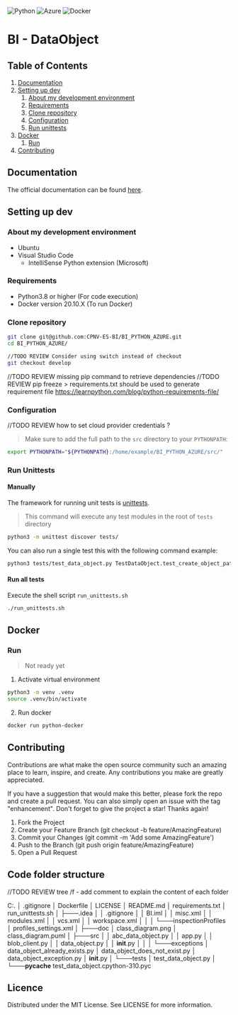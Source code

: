 ![Python](https://img.shields.io/badge/Python-3776AB?style=flat-square&logo=python&logoColor=white)
![Azure](https://img.shields.io/badge/Microsoft_Azure-0089D6?style=flat-square&logo=microsoft-azure&logoColor=white)
![Docker](https://img.shields.io/badge/docker-%230db7ed.svg?style=flat-square&logo=docker&logoColor=white)


# BI - DataObject

## Table of Contents
1. [Documentation](#documentation)
2. [Setting up dev](#setting-up-dev)
    1. [About my development environment](#about-my-development-environment)
    2. [Requirements](#requirements)
    3. [Clone repository](#clone-repository)
    4. [Configuration](#configuration)
    5. [Run unittests](#run-unittests)
3. [Docker](#docker)
    1. [Run](#run)
4. [Contributing](#contributing)

## Documentation

The official documentation can be found [here](https://github.com/CPNV-ES-BI/BI_PYTHON_AZURE/wiki).

## Setting up dev

### About my development environment

- Ubuntu
- Visual Studio Code
    - IntelliSense Python extension (Microsoft)

### Requirements

- Python3.8 or higher       (For code execution)
- Docker version 20.10.X    (To run Docker)

### Clone repository

```sh
git clone git@github.com:CPNV-ES-BI/BI_PYTHON_AZURE.git
cd BI_PYTHON_AZURE/

//TODO REVIEW Consider using switch instead of checkout
git checkout develop
```

//TODO REVIEW missing pip command to retrieve dependencies
//TODO REVIEW pip freeze > requirements.txt should be used to generate requirement file https://learnpython.com/blog/python-requirements-file/

### Configuration 

//TODO REVIEW how to set cloud provider credentials ?

> Make sure to add the full path to the `src` directory to your `PYTHONPATH`:

```sh
export PYTHONPATH="${PYTHONPATH}:/home/example/BI_PYTHON_AZURE/src/"
```

### Run Unittests

#### Manually
The framework for running unit tests is [unittests](https://docs.python.org/3.10/library/unittest.html).

> This command will execute any test modules in the root of `tests` directory

```sh
python3 -m unittest discover tests/
```

You can also run a single test this with the following command example:
```sh
python3 tests/test_data_object.py TestDataObject.test_create_object_path_not_exists_object_exists
```

#### Run all tests

Execute the shell script `run_unittests.sh`

```sh
./run_unittests.sh
``` 

## Docker

### Run

> Not ready yet

1. Activate virtual environment 
```sh
python3 -m venv .venv
source .venv/bin/activate
```

2. Run docker
```sh
docker run python-docker
```

## Contributing

Contributions are what make the open source community such an amazing place to learn, inspire, and create. Any contributions you make are greatly appreciated.

If you have a suggestion that would make this better, please fork the repo and create a pull request. You can also simply open an issue with the tag "enhancement". Don't forget to give the project a star! Thanks again!

1. Fork the Project
2. Create your Feature Branch (git checkout -b feature/AmazingFeature)
3. Commit your Changes (git commit -m 'Add some AmazingFeature')
4. Push to the Branch (git push origin feature/AmazingFeature)
5. Open a Pull Request

## Code folder structure

//TODO REVIEW tree /f - add comment to explain the content of each folder

C:.
│   .gitignore
│   Dockerfile
│   LICENSE
│   README.md
│   requirements.txt
│   run_unittests.sh
│
├───.idea
│   │   .gitignore
│   │   BI.iml
│   │   misc.xml
│   │   modules.xml
│   │   vcs.xml
│   │   workspace.xml
│   │
│   └───inspectionProfiles
│           profiles_settings.xml
│
├───doc
│       class_diagram.png
│       class_diagram.puml
│
├───src
│   │   abc_data_object.py
│   │   app.py
│   │   blob_client.py
│   │   data_object.py
│   │   __init__.py
│   │
│   └───exceptions
│           data_object_already_exists.py
│           data_object_does_not_exist.py
│           data_object_exception.py
│           __init__.py
│
└───tests
    │   test_data_object.py
    │
    └───__pycache__
            test_data_object.cpython-310.pyc


## Licence

Distributed under the MIT License. See LICENSE for more information.